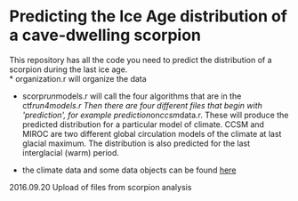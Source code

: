 <h1>Predicting the Ice Age distribution of a cave-dwelling scorpion</h1>

<p>This repository has all the code you need to predict the distribution of a scorpion during the last ice age. <br>
*   organization.r will organize the data</p>

<ul>
<li><p>scorp<em>run</em>models.r will call the four algorithms that are in the ctf<em>run4models.r Then there are four different files that begin with 'prediction', for example prediction</em>on<em>ccsm</em>data.r.  These will produce the predicted distribution for a particular model of climate. CCSM and MIROC are two different global circulation models of the climate at last glacial maximum. The distribution is also predicted for the last interglacial (warm) period.</p></li>
<li><p>the climate data and some data objects can be found <a href="https://drive.google.com/drive/folders/0B5PrX6jthQFAcEtKSFZzQjVSQlE/">here</a></p></li>
</ul>

<p>2016.09.20  Upload of files from scorpion analysis</p>
